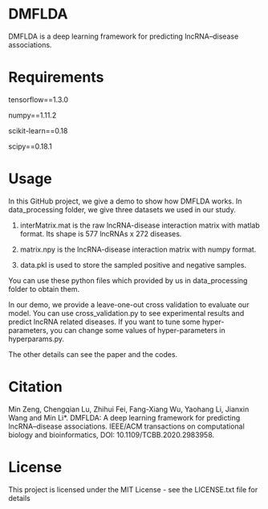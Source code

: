 # DMFLDA
DMFLDA is a deep learning framework for predicting lncRNA–disease associations.

# Requirements

tensorflow==1.3.0

numpy==1.11.2

scikit-learn==0.18

scipy==0.18.1

# Usage

  In this GitHub project, we give a demo to show how DMFLDA works. In data_processing folder, we give three datasets we used in our study.
  
  1. interMatrix.mat is the raw lncRNA-disease interaction matrix with matlab format. Its shape is 577 lncRNAs x 272 diseases.
  
  2. matrix.npy is the lncRNA-disease interaction matrix with numpy format.
  
  3. data.pkl is used to store the sampled positive and negative samples.
  
  You can use these python files which provided by us in data_processing folder to obtain them.
  
  In our demo, we provide a leave-one-out cross validation to evaluate our model. You can use cross_validation.py to see experimental results and predict lncRNA related diseases. If you want to tune some hyper-parameters, you can change some values of hyper-parameters in hyperparams.py. 

  The other details can see the paper and the codes.
  

# Citation
Min Zeng, Chengqian Lu, Zhihui Fei, Fang-Xiang Wu, Yaohang Li, Jianxin Wang and Min Li*. DMFLDA: A deep learning framework for predicting lncRNA–disease associations. IEEE/ACM transactions on computational biology and bioinformatics, DOI: 10.1109/TCBB.2020.2983958.

# License
This project is licensed under the MIT License - see the LICENSE.txt file for details
